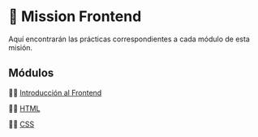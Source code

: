 # :rocket: Mission Frontend
Aquí encontrarán las prácticas correspondientes a cada módulo de esta misión.

## Módulos
:man_astronaut: <a href="https://github.com/iam-leo/LaunchX-Latam-Introduccion-Frontend"> Introducción al Frontend </a>

:man_astronaut: <a href="https://github.com/iam-leo/LaunchX-Latam-HTML"> HTML </a>

:man_astronaut: <a href="https://github.com/iam-leo/LaunchX-Latam-CSS"> CSS </a>